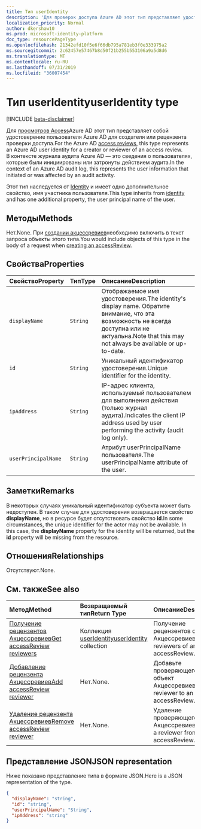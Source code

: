 ```yaml
---
title: Тип userIdentity
description: 'Для проверок доступа Azure AD этот тип представляет удостоверение пользователя Azure AD для проверяющего, проверяющего доступ.  '
localization_priority: Normal
author: dkershaw10
ms.prod: microsoft-identity-platform
doc_type: resourcePageType
ms.openlocfilehash: 21342efd10f5e6f66db795a781eb3f0e333975a2
ms.sourcegitcommit: 2c62457e57467b8d50f21b255b553106a9a5d8d6
ms.translationtype: MT
ms.contentlocale: ru-RU
ms.lasthandoff: 07/31/2019
ms.locfileid: "36007454"
---
```

# <a name="useridentity-type"></a><span data-ttu-id="2985b-103">Тип userIdentity</span><span class="sxs-lookup"><span data-stu-id="2985b-103">userIdentity type</span></span>

[!INCLUDE [beta-disclaimer](../../includes/beta-disclaimer.md)]

<span data-ttu-id="2985b-104">Для [просмотров Access](accessreviews-root.md)Azure AD этот тип представляет собой удостоверение пользователя Azure AD для создателя или рецензента проверки доступа.</span><span class="sxs-lookup"><span data-stu-id="2985b-104">For the Azure AD [access reviews](accessreviews-root.md), this type represents an Azure AD user identity for a creator or reviewer of an access review.</span></span>  
<span data-ttu-id="2985b-105">В контексте журнала аудита Azure AD — это сведения о пользователях, которые были инициированы или затронуты действием аудита.</span><span class="sxs-lookup"><span data-stu-id="2985b-105">In the context of an Azure AD audit log, this represents the user information that initiated or was affected by an audit activity.</span></span>

<span data-ttu-id="2985b-106">Этот тип наследуется от [Identity](identity.md) и имеет одно дополнительное свойство, имя участника пользователя.</span><span class="sxs-lookup"><span data-stu-id="2985b-106">This type inherits from [identity](identity.md) and has one additional property, the user principal name of the user.</span></span>

## <a name="methods"></a><span data-ttu-id="2985b-107">Методы</span><span class="sxs-lookup"><span data-stu-id="2985b-107">Methods</span></span>

<span data-ttu-id="2985b-108">Нет.</span><span class="sxs-lookup"><span data-stu-id="2985b-108">None.</span></span>  <span data-ttu-id="2985b-109">При [создании акцессревиев](../api/accessreview-create.md)необходимо включить в текст запроса объекты этого типа.</span><span class="sxs-lookup"><span data-stu-id="2985b-109">You would include objects of this type in the body of a request when [creating an accessReview](../api/accessreview-create.md).</span></span>

## <a name="properties"></a><span data-ttu-id="2985b-110">Свойства</span><span class="sxs-lookup"><span data-stu-id="2985b-110">Properties</span></span>
| <span data-ttu-id="2985b-111">Свойство</span><span class="sxs-lookup"><span data-stu-id="2985b-111">Property</span></span>     | <span data-ttu-id="2985b-112">Тип</span><span class="sxs-lookup"><span data-stu-id="2985b-112">Type</span></span>   |<span data-ttu-id="2985b-113">Описание</span><span class="sxs-lookup"><span data-stu-id="2985b-113">Description</span></span>|
|:---------------|:--------|:----------|
| `displayName` | `String` | <span data-ttu-id="2985b-114">Отображаемое имя удостоверения.</span><span class="sxs-lookup"><span data-stu-id="2985b-114">The identity's display name.</span></span> <span data-ttu-id="2985b-115">Обратите внимание, что эта возможность не всегда доступна или не актуальна.</span><span class="sxs-lookup"><span data-stu-id="2985b-115">Note that this may not always be available or up-to-date.</span></span>    |
| `id`          | `String` | <span data-ttu-id="2985b-116">Уникальный идентификатор удостоверения.</span><span class="sxs-lookup"><span data-stu-id="2985b-116">Unique identifier for the identity.</span></span>  |
| `ipAddress`| `String`| <span data-ttu-id="2985b-117">IP-адрес клиента, используемый пользователем для выполнения действия (только журнал аудита).</span><span class="sxs-lookup"><span data-stu-id="2985b-117">Indicates the client IP address used by user performing the activity (audit log only).</span></span>|
| `userPrincipalName`|`String` | <span data-ttu-id="2985b-118">Атрибут userPrincipalName пользователя.</span><span class="sxs-lookup"><span data-stu-id="2985b-118">The userPrincipalName attribute of the user.</span></span> |

## <a name="remarks"></a><span data-ttu-id="2985b-119">Заметки</span><span class="sxs-lookup"><span data-stu-id="2985b-119">Remarks</span></span>

<span data-ttu-id="2985b-p103">В некоторых случаях уникальный идентификатор субъекта может быть недоступен. В таком случае для удостоверения возвращается свойство **displayName**, но в ресурсе будет отсутствовать свойство **id**.</span><span class="sxs-lookup"><span data-stu-id="2985b-p103">In some circumstances, the unique identifier for the actor may not be available. In this case, the **displayName** property for the identity will be returned, but the **id** property will be missing from the resource.</span></span>

## <a name="relationships"></a><span data-ttu-id="2985b-122">Отношения</span><span class="sxs-lookup"><span data-stu-id="2985b-122">Relationships</span></span>

<span data-ttu-id="2985b-123">Отсутствуют.</span><span class="sxs-lookup"><span data-stu-id="2985b-123">None.</span></span>

## <a name="see-also"></a><span data-ttu-id="2985b-124">См. также</span><span class="sxs-lookup"><span data-stu-id="2985b-124">See also</span></span>

| <span data-ttu-id="2985b-125">Метод</span><span class="sxs-lookup"><span data-stu-id="2985b-125">Method</span></span>           | <span data-ttu-id="2985b-126">Возвращаемый тип</span><span class="sxs-lookup"><span data-stu-id="2985b-126">Return Type</span></span>    |<span data-ttu-id="2985b-127">Описание</span><span class="sxs-lookup"><span data-stu-id="2985b-127">Description</span></span>|
|:---------------|:--------|:----------|
|[<span data-ttu-id="2985b-128">Получение рецензентов Акцессревиев</span><span class="sxs-lookup"><span data-stu-id="2985b-128">Get accessReview reviewers</span></span>](../api/accessreview-listreviewers.md) |       <span data-ttu-id="2985b-129">Коллекция [userIdentity](useridentity.md)</span><span class="sxs-lookup"><span data-stu-id="2985b-129">[userIdentity](useridentity.md) collection</span></span>| <span data-ttu-id="2985b-130">Получение рецензентов объекта Акцессревиев.</span><span class="sxs-lookup"><span data-stu-id="2985b-130">Get the reviewers of an accessReview.</span></span> |
|[<span data-ttu-id="2985b-131">Добавление рецензента Акцессревиев</span><span class="sxs-lookup"><span data-stu-id="2985b-131">Add accessReview reviewer</span></span>](../api/accessreview-addreviewer.md) |      <span data-ttu-id="2985b-132">Нет.</span><span class="sxs-lookup"><span data-stu-id="2985b-132">None.</span></span>   |   <span data-ttu-id="2985b-133">Добавьте проверяющего в объект Акцессревиев.</span><span class="sxs-lookup"><span data-stu-id="2985b-133">Add a reviewer to an accessReview.</span></span> |
|[<span data-ttu-id="2985b-134">Удаление рецензента Акцессревиев</span><span class="sxs-lookup"><span data-stu-id="2985b-134">Remove accessReview reviewer</span></span>](../api/accessreview-removereviewer.md) | <span data-ttu-id="2985b-135">Нет.</span><span class="sxs-lookup"><span data-stu-id="2985b-135">None.</span></span>  |   <span data-ttu-id="2985b-136">Удаление проверяющего из Акцессревиев.</span><span class="sxs-lookup"><span data-stu-id="2985b-136">Remove a reviewer from an accessReview.</span></span> |

## <a name="json-representation"></a><span data-ttu-id="2985b-137">Представление JSON</span><span class="sxs-lookup"><span data-stu-id="2985b-137">JSON representation</span></span>

<span data-ttu-id="2985b-138">Ниже показано представление типа в формате JSON.</span><span class="sxs-lookup"><span data-stu-id="2985b-138">Here is a JSON representation of the type.</span></span>

<!-- {
  "blockType": "resource",
  "optionalProperties": [
"displayName", "thumbnails"
  ],
  "@odata.type": "microsoft.graph.userIdentity"
}-->

```json
{
  "displayName": "string",
  "id": "string",
  "userPrincipalName": "String",
  "ipAddress": "string"
}

```

<!--
{
  "type": "#page.annotation",
  "description": "userIdentity type",
  "keywords": "",
  "section": "documentation",
  "tocPath": "",
  "suppressions": []
}
-->
